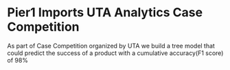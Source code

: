 # Pier1 Imports UTA Analytics Case Competition
As part of Case Competition organized by UTA we build a tree model that could predict the success of a product with a cumulative accuracy(F1 score) of 98%
